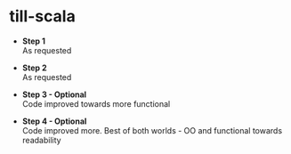 # till-scala

* **Step 1**
        <br/> As requested

* **Step 2**
        <br/> As requested

* **Step 3 - Optional**
        <br/>Code improved towards more functional

* **Step 4 - Optional**
        <br/>Code improved more. Best of both worlds - OO  and functional towards readability
